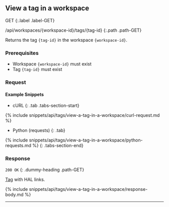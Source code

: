 ## View a tag in a workspace

GET
{:.label .label-GET}

/api/workspaces/{workspace-id}/tags/{tag-id}
{:.path .path-GET}

Returns the tag `{tag-id}` in the workspace `{workspace-id}`.

### Prerequisites
- Workspace `{workspace-id}` must exist
- Tag `{tag-id}` must exist

### Request
#### Example Snippets
- cURL
{: .tab .tabs-section-start}

{% include snippets/api/tags/view-a-tag-in-a-workspace/curl-request.md %}

- Python (requests)
{: .tab}

{% include snippets/api/tags/view-a-tag-in-a-workspace/python-requests.md %}
{: .tabs-section-end}

### Response
`200 OK`
{: .dummy-heading .path-GET}

[Tag](#tag) with HAL links.

{% include snippets/api/tags/view-a-tag-in-a-workspace/response-body.md %}

---

